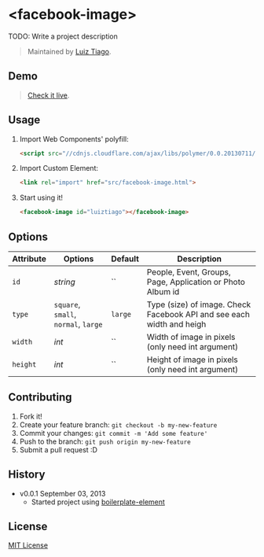 # &lt;facebook-image&gt;

TODO: Write a project description

> Maintained by [Luiz Tiago](https://github.com/luiztiago).

## Demo

> [Check it live](http://customelements.github.io/facebook-image-element).

## Usage

1. Import Web Components' polyfill:

	```html
	<script src="//cdnjs.cloudflare.com/ajax/libs/polymer/0.0.20130711/polymer.min.js"></script>
	```

2. Import Custom Element:

	```html
	<link rel="import" href="src/facebook-image.html">
	```

3. Start using it!

	```html
	<facebook-image id="luiztiago"></facebook-image>
	```

## Options

Attribute  | Options                              | Default             | Description
---        | ---                                  | ---                 | ---
`id`       | *string*                             | ``                  | People, Event, Groups, Page, Application or Photo Album id
`type`     | `square`, `small`, `normal`, `large` | `large`             | Type (size) of image. Check Facebook API and see each width and heigh
`width`    | *int*                                | ``                  | Width of image in pixels (only need int argument)
`height`   | *int*                                | ``                  | Height of image in pixels (only need int argument)


## Contributing

1. Fork it!
2. Create your feature branch: `git checkout -b my-new-feature`
3. Commit your changes: `git commit -m 'Add some feature'`
4. Push to the branch: `git push origin my-new-feature`
5. Submit a pull request :D

## History

* v0.0.1 September 03, 2013
	* Started project using [boilerplate-element](https://github.com/customelements/boilerplate-element)

## License

[MIT License](http://opensource.org/licenses/MIT)